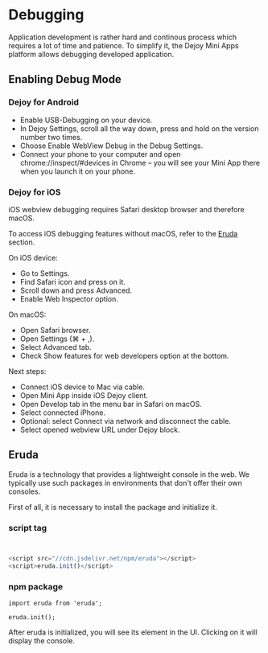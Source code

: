 # Debugging
Application development is rather hard and continous process which requires a lot of time and patience. To simplify it, the Dejoy Mini Apps platform allows debugging developed application.

## Enabling Debug Mode
### Dejoy for Android
- Enable USB-Debugging on your device.
- In Dejoy Settings, scroll all the way down, press and hold on the version number two times.
- Choose Enable WebView Debug in the Debug Settings.
- Connect your phone to your computer and open chrome://inspect/#devices in Chrome – you will see your Mini App there when you launch it on your phone.

### Dejoy for iOS
iOS webview debugging requires Safari desktop browser and therefore macOS.

To access iOS debugging features without macOS, refer to the [Eruda](./debugging.md#Eruda) section.

On iOS device:

- Go to Settings.
- Find Safari icon and press on it.
- Scroll down and press Advanced.
- Enable Web Inspector option.

On macOS:

- Open Safari browser.
- Open Settings (⌘ + ,).
- Select Advanced tab.
- Check Show features for web developers option at the bottom.

Next steps:

- Connect iOS device to Mac via cable.
- Open Mini App inside iOS Dejoy client.
- Open Develop tab in the menu bar in Safari on macOS.
- Select connected iPhone.
- Optional: select Connect via network and disconnect the cable.
- Select opened webview URL under Dejoy block.

## Eruda
Eruda is a technology that provides a lightweight console in the web. We typically use such packages in environments that don't offer their own consoles.

First of all, it is necessary to install the package and initialize it.

### script tag
```typescript


<script src="//cdn.jsdelivr.net/npm/eruda"></script>
<script>eruda.init()</script>
```

### npm package 
```
import eruda from 'eruda';

eruda.init();

```

After eruda is initialized, you will see its element in the UI. Clicking on it will display the console.

